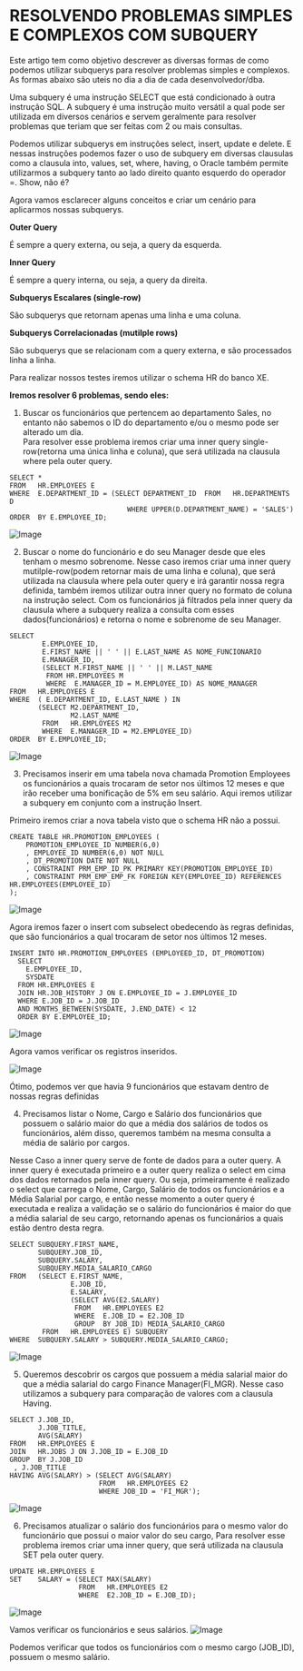 # RESOLVENDO PROBLEMAS SIMPLES E COMPLEXOS COM SUBQUERY
Este artigo tem como objetivo descrever as diversas formas de como podemos utilizar subquerys para resolver problemas simples e complexos. As formas abaixo são uteis no dia a dia de cada desenvolvedor/dba.



Uma subquery é uma instrução SELECT que está condicionado à outra instrução SQL.
A subquery é uma instrução muito versátil a qual pode ser utilizada em diversos cenários e servem geralmente para resolver problemas que teriam que ser feitas com 2 ou mais consultas.

Podemos utilizar subquerys em instruções select, insert, update e delete. E nessas instruções podemos fazer o uso de subquery em diversas clausulas como a clausula into, values, set, where, having, o Oracle também permite utilizarmos a subquery tanto  ao lado direito quanto esquerdo do operador =. Show, não é?

Agora vamos esclarecer alguns conceitos e criar um cenário para aplicarmos nossas subquerys.

**Outer Query**

É sempre a query externa, ou seja, a query da esquerda.

**Inner Query**

É sempre a query interna, ou seja, a query da direita.

**Subquerys Escalares (single-row)**

São subquerys que retornam apenas uma linha e uma coluna.

**Subquerys Correlacionadas (mutilple rows)**

São subquerys que se relacionam com a query externa, e são processados linha a linha.


Para realizar nossos testes iremos utilizar o schema HR do banco XE.

**Iremos resolver 6 problemas, sendo eles:**


1)	 Buscar os funcionários que pertencem ao departamento Sales, no entanto não sabemos o ID do departamento e/ou o mesmo pode ser alterado um dia. 	
Para resolver esse problema iremos criar uma inner query single-row(retorna uma única linha e coluna), que será utilizada na clausula where pela outer query.
```
SELECT * 
FROM   HR.EMPLOYEES E 
WHERE  E.DEPARTMENT_ID = (SELECT DEPARTMENT_ID  FROM   HR.DEPARTMENTS D 
                             WHERE UPPER(D.DEPARTMENT_NAME) = 'SALES') 
ORDER  BY E.EMPLOYEE_ID;
```

![Image](https://bn1301files.storage.live.com/y4mZhu5Nfg1XieOpN3OIKhiBEgntiOO9fFxIwWUrpRCNwlGHfviN68tSbRlllpTZlQo0O88DI3keqWKPkYey_C5nTmX9yhc8C83URY-4X9CHGMXSXGA4W-WKaCvruPVg1qChFoVig2hF1je4Ecaz2OrJuZLaH940DIE76Tpsyx70wKAKNW8niUE8TD5jZh87sVc?width=1279&height=667&cropmode=none)


2)	 Buscar o nome do funcionário e do seu Manager desde que eles tenham o mesmo sobrenome.
Nesse caso iremos criar uma inner query mutilple-row(podem retornar mais de uma linha e coluna), que será utilizada na clausula where pela outer query e irá garantir nossa regra definida, também iremos utilizar outra inner query no formato de coluna na instrução select.
Com os funcionários já filtrados pela inner query da clausula where a subquery realiza a consulta com esses dados(funcionários) e retorna o nome e sobrenome de seu Manager.

```
SELECT 
        E.EMPLOYEE_ID,
        E.FIRST_NAME || ' ' || E.LAST_NAME AS NOME_FUNCIONARIO
        E.MANAGER_ID,
        (SELECT M.FIRST_NAME || ' ' || M.LAST_NAME 
         FROM HR.EMPLOYEES M 
         WHERE  E.MANAGER_ID = M.EMPLOYEE_ID) AS NOME_MANAGER
FROM   HR.EMPLOYEES E 
WHERE  ( E.DEPARTMENT_ID, E.LAST_NAME ) IN 
       (SELECT M2.DEPARTMENT_ID, 
               M2.LAST_NAME 
        FROM   HR.EMPLOYEES M2 
        WHERE  E.MANAGER_ID = M2.EMPLOYEE_ID) 
ORDER  BY E.EMPLOYEE_ID;
```

![Image](https://bn1301files.storage.live.com/y4m2ZMcAwF8fiXcfNYXMzubVWqMe7BJIWXPePq0ZCzRsZWysY53-kEt80jkO99TQm1KpX8ULssJ2k7cyGS1bB6WDj8k9Q93FTgnw1VDmB2Mt1S7toyyup4GaPtbdfa5CXTYVpiwjw8s2sr3Z-D65fCLl45K56Qj-pbpCfsOghR0Ix-YXC8dwkzeewDTIqULFjxU?width=1283&height=639&cropmode=none)


 3)	Precisamos inserir em uma tabela nova chamada Promotion Employees os funcionários a quais trocaram de setor nos últimos 12 meses e que irão receber uma bonificação de 5% em seu salário. Aqui iremos utilizar a subquery em conjunto com a instrução Insert.

Primeiro iremos criar a nova tabela visto que o schema HR não a possui.
```
CREATE TABLE HR.PROMOTION_EMPLOYEES (
	PROMOTION_EMPLOYEE_ID NUMBER(6,0)
	, EMPLOYEE_ID NUMBER(6,0) NOT NULL
	, DT_PROMOTION DATE NOT NULL
	, CONSTRAINT PRM_EMP_ID_PK PRIMARY KEY(PROMOTION_EMPLOYEE_ID)
	, CONSTRAINT PRM_EMP_EMP_FK FOREIGN KEY(EMPLOYEE_ID) REFERENCES HR.EMPLOYEES(EMPLOYEE_ID)
);
```

![Image](https://bn1301files.storage.live.com/y4mnUex9C9CaxlNY6e7a0n133X8d4-7dwvBXes_9QhoZg2RjOmvwGwfNlpIScBOq12OyPoiNoR2SmYidRluibqxUJBYe70TOIHyNHmWJ21_c0scvy_pK45OdMihwFX98U0HKph712aF7gpSrKeC4bt-rAQiG4GmJDZKPVjkLiB0IpTTQ9UJU21HzzPqtaRDjyvi?width=1275&height=661&cropmode=none)


Agora iremos fazer o insert com subselect obedecendo às regras definidas, que são funcionários a qual trocaram de setor nos últimos 12 meses.
```
INSERT INTO HR.PROMOTION_EMPLOYEES (EMPLOYEED_ID, DT_PROMOTION)
  SELECT
    E.EMPLOYEE_ID,
    SYSDATE
  FROM HR.EMPLOYEES E
  JOIN HR.JOB_HISTORY J ON E.EMPLOYEE_ID = J.EMPLOYEE_ID
  WHERE E.JOB_ID = J.JOB_ID
  AND MONTHS_BETWEEN(SYSDATE, J.END_DATE) < 12
  ORDER BY E.EMPLOYEE_ID;
```
![Image](https://bn1301files.storage.live.com/y4mRvXGW9P5OtebB7JqBbK_Qr9uonha695kEyNjGadUzmCYmQKMgACnE4aGZ4XVaxrmzlzCTrJgffON-4QChqLldlWRsQHHO1VA1gRWmP0JdYNUjp9l7VIwG50EgL_ufd3aOrDnOZ8HgZ2nxfCIy3ApcmkNshAUCgVMvSuPRO6FeTFfrdWhXJX3Q_Si6NDps9w-?width=1277&height=661&cropmode=none)

Agora vamos verificar os registros inseridos.

![Image](https://bn1301files.storage.live.com/y4mxrGwlW1Fyg26dQTSdYtLFyYaNlP3l4WVRu_OYanSiG1A-DCXpjKMpS9JH1i0VEap18aiW6QIvIokCezafaTdMNncNezs6OU6-h8Ik72KqHfoUvxN-19I901WmdUBVl8h5dNfejzMJKyzzRrLUfJoMlbXzdETyazkHLw5M4GqRNGNEb4rsm3exuTSjn23hUos?width=1279&height=661&cropmode=none)


Ótimo, podemos ver que havia 9 funcionários que estavam dentro de nossas regras definidas


 4)	Precisamos listar o Nome, Cargo e Salário dos funcionários que possuem o salário maior do que a média dos salários de todos os funcionários, além disso, queremos também na mesma consulta a média de salário por cargos.	

Nesse Caso a inner query serve de fonte de dados para a outer query. A inner query é executada primeiro e a outer query realiza o select em cima dos dados retornados pela inner query. Ou seja, primeiramente é realizado o select que carrega o Nome, Cargo, Salário de todos os funcionários e a Média Salarial por cargo, e então nesse momento a outer query é executada e realiza a validação se o salário do funcionários é maior do que a média salarial de seu cargo, retornando apenas os funcionários a quais estão dentro desta regra.
 
```
SELECT SUBQUERY.FIRST_NAME, 
       SUBQUERY.JOB_ID, 
       SUBQUERY.SALARY, 
       SUBQUERY.MEDIA_SALARIO_CARGO
FROM   (SELECT E.FIRST_NAME,
               E.JOB_ID,
               E.SALARY,
               (SELECT AVG(E2.SALARY) 
                FROM   HR.EMPLOYEES E2 
                WHERE  E.JOB_ID = E2.JOB_ID 
                GROUP  BY JOB_ID) MEDIA_SALARIO_CARGO 
        FROM   HR.EMPLOYEES E) SUBQUERY 
WHERE  SUBQUERY.SALARY > SUBQUERY.MEDIA_SALARIO_CARGO; 
```

![Image](https://bn1301files.storage.live.com/y4mIV1hjHQEWF2gqaoMjfN7xVWSWxd7n9bGXF22DeJ1bv3fyuoxvCMSzzqrSzFuCwiS0kipFJJs9nd4ThF3eBxAcDIXoeGQVxYAREwQ_iNfiCSTMk13GYGmwUc98Aq6f0C25nVcITrDBY7IgAT0Y3BkZoUe4fnIIqdqyrvc8HYxSgQKjuGzk1IdtZujsdbcrkyS?width=1279&height=659&cropmode=none)


5)	Queremos descobrir os cargos que possuem a média salarial maior do que a média salarial do cargo Finance Manager(FI_MGR). Nesse caso utilizamos a subquery para comparação de valores com a clausula Having.
```
SELECT J.JOB_ID, 
       J.JOB_TITLE,
       AVG(SALARY) 
FROM   HR.EMPLOYEES E 
JOIN   HR.JOBS J ON J.JOB_ID = E.JOB_ID
GROUP  BY J.JOB_ID 
 , J.JOB_TITLE
HAVING AVG(SALARY) > (SELECT AVG(SALARY) 
                      FROM   HR.EMPLOYEES E2
                      WHERE JOB_ID = 'FI_MGR');
```

![Image](https://bn1301files.storage.live.com/y4mCJTg0_tXGsuL2AxbglCnrhsgPpjMBLJpljeiR8AkTMpyXvgX_yWyZN5etWecP38aKP9KgHUUNJLzO6nKPwAnIJcY9deaciJcK7fMk9lUvJwC5JBBtqII0DojpCHYHjMGJvDdOcmf-dbMK7YnrNGZlBueZs_8_Wadw62VA_w3f6rQNCX3Q4ebC4fCwPQW069O?width=1277&height=637&cropmode=none)


 6)	Precisamos atualizar o salário dos funcionários para o mesmo valor do funcionário que possui o maior valor do seu cargo, Para resolver esse problema iremos criar uma inner query, que será utilizada na clausula SET pela outer query.
```
UPDATE HR.EMPLOYEES E 
SET    SALARY = (SELECT MAX(SALARY) 
                 FROM   HR.EMPLOYEES E2 
                 WHERE  E2.JOB_ID = E.JOB_ID);
```                 

![Image](https://bn1301files.storage.live.com/y4mZn8DIG0S935sg1iv4gYtjPZhSnH1Wr-C3BoJAq4Dx9EB2_HdHRRd-y2sODDLJnuJfcC2ot_48ilSG9AGMjY0RHeVCpy6LwCXzt5oUbxBB7QIA-1cfvs_f1ODqRUFcV06fxn8yJ_451nMip0evli6fQ9-luSPlLpjscFuHkS-BSfAHmXg0OWrrq8TXfl62rUU?width=1279&height=639&cropmode=none)


Vamos verificar os funcionários e seus salários.
![Image](https://bn1301files.storage.live.com/y4mQpLBnay5zZOeLLemNAsA-3gAYe0r0AuTaRfgISX01sJ4lPYYerE9ULE4IvIjCigTv-XJieDgfbQ71MCT6OhqU1kWiiWDYERc3E-SF_Shw6dbt3esMD-4iDKf8ax3WtocZWT8b8SjWCgRZJwJFKdElbNrn3uQKXyZm2Dpwb8-aJA_wM_Xgaf71jAHjiJ6SlPO?width=1275&height=633&cropmode=none)


Podemos verificar que todos os funcionários com o mesmo cargo (JOB_ID), possuem o mesmo salário.
